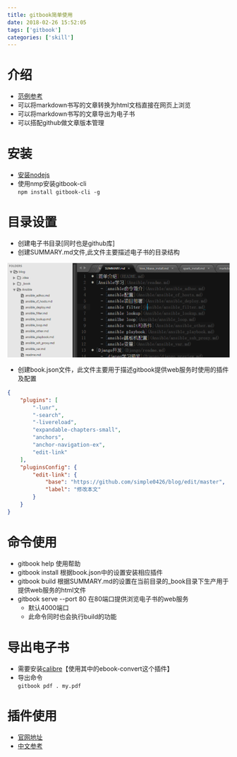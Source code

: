 ```yaml
---
title: gitbook简单使用
date: 2018-02-26 15:52:05
tags: ['gitbook']
categories: ['skill']
---
```

# 介绍

* [范例参考](http://gitbook.zhangjikai.com)
* 可以将markdown书写的文章转换为html文档直接在网页上浏览
* 可以将markdown书写的文章导出为电子书
* 可以搭配github做文章版本管理

# 安装

* [安装nodejs](http://nodejs.cn/download/)
* 使用nmp安装gitbook-cli  
`npm install gitbook-cli -g`

# 目录设置

* 创建电子书目录\[同时也是github库\]
* 创建SUMMARY.md文件,此文件主要描述电子书的目录结构

![](gitbook简单使用/summary.png)

* 创建book.json文件，此文件主要用于描述gitbook提供web服务时使用的插件及配置

```json
{
    "plugins": [
        "-lunr",
        "-search",
        "-livereload",
        "expandable-chapters-small",
        "anchors",
        "anchor-navigation-ex",
        "edit-link"
    ],
    "pluginsConfig": {
        "edit-link": {
            "base": "https://github.com/simple0426/blog/edit/master",
            "label": "修改本文"
        }
    }
}
```

# 命令使用

* gitbook help 使用帮助
* gitbook install 根据book.json中的设置安装相应插件
* gitbook build 根据SUMMARY.md的设置在当前目录的\_book目录下生产用于提供web服务的html文件
* gitbook serve --port 80 在80端口提供浏览电子书的web服务
  * 默认4000端口
  * 此命令同时也会执行build的功能

# 导出电子书

* 需要安装[calibre](https://calibre-ebook.com/download)【使用其中的ebook-convert这个插件】
* 导出命令  
`gitbook pdf . my.pdf`

# 插件使用

* [官网地址](https://plugins.gitbook.com/)
* [中文参考](http://gitbook.zhangjikai.com/plugins.html#search-plus)
